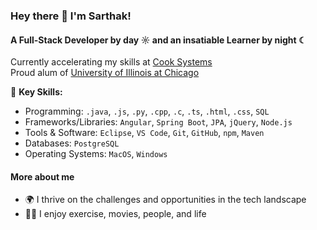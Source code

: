 ### Hey there 👋 I'm Sarthak!

#### A Full-Stack Developer by day ☼ and an insatiable Learner by night ☾

Currently accelerating my skills at [Cook Systems](https://cooksys.com/FastTrack/#form)<br>
Proud alum of [University of Illinois at Chicago](https://cs.uic.edu)<br>

🔧 **Key Skills:**
- Programming: `.java`, `.js`, `.py`, `.cpp`, `.c`, `.ts`, `.html`, `.css`, `SQL`
- Frameworks/Libraries: `Angular`, `Spring Boot`, `JPA`, `jQuery`, `Node.js`
- Tools & Software: `Eclipse`, `VS Code`, `Git`, `GitHub`, `npm`, `Maven`
- Databases: `PostgreSQL`
- Operating Systems: `MacOS`, `Windows`

#### More about me
- 🌍 I thrive on the challenges and opportunities in the tech landscape
- 🏋🏽 I enjoy exercise, movies, people, and life


